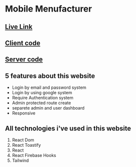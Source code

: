 # Mobile Menufacturer

## [Live Link](https://mobile-manufacturer.web.app/)

## [Client code](https://github.com/programming-hero-web-course1/manufacturer-website-client-side-arfat-beep)

## [Server code](https://github.com/programming-hero-web-course1/manufacturer-website-server-side-arfat-beep)

## 5 features about this website

- Login by email and password system
- Login by using google system
- Require Authentication system
- Admin protected route create
- separete admin and user dashboard
- Responsive

## All technologies i've used in this website

1. React Dom
2. React Toastify
3. React
4. React Firebase Hooks
5. Tailwind
